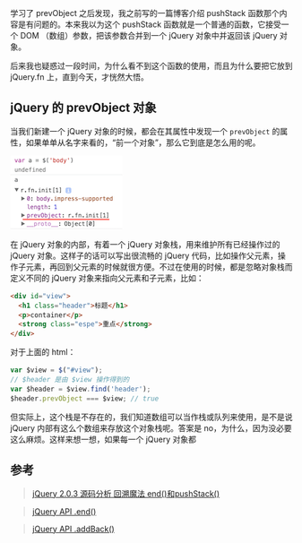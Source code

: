 学习了 prevObject 之后发现，我之前写的一篇博客介绍 pushStack 函数那个内容是有问题的。本来我以为这个 pushStack 函数就是一个普通的函数，它接受一个 DOM （数组）参数，把该参数合并到一个 jQuery 对象中并返回该 jQuery 对象。

后来我也疑惑过一段时间，为什么看不到这个函数的使用，而且为什么要把它放到 jQuery.fn 上，直到今天，才恍然大悟。

## jQuery 的 prevObject 对象

当我们新建一个 jQuery 对象的时候，都会在其属性中发现一个 `prevObject` 的属性，如果单单从名字来看的，“前一个对象”，那么它到底是怎么用的呢。

![p1](p1.png)

在 jQuery 对象的内部，有着一个 jQuery 对象栈，用来维护所有已经操作过的 jQuery 对象。这样子的话可以写出很流畅的 jQuery 代码，比如操作父元素，操作子元素，再回到父元素的时候就很方便。不过在使用的时候，都是忽略对象栈而定义不同的 jQuery 对象来指向父元素和子元素，比如：

```html
<div id="view">
  <h1 class="header">标题</h1>
  <p>container</p>
  <strong class="espe">重点</strong>
</div>
```

对于上面的 html：

```javascript
var $view = $("#view");
// $header 是由 $view 操作得到的
var $header = $view.find('header');
$header.prevObject === $view; // true
```

但实际上，这个栈是不存在的，我们知道数组可以当作栈或队列来使用，是不是说 jQuery 内部有这么个数组来存放这个对象栈呢。答案是 no，为什么，因为没必要这么麻烦。这样来想一想，如果每一个 jQuery 对象都

## 参考

>[jQuery 2.0.3 源码分析 回溯魔法 end()和pushStack()](http://www.cnblogs.com/aaronjs/p/3387278.html)

>[jQuery API .end()](http://www.css88.com/jqapi-1.9/end/)

>[jQuery API .addBack()](http://www.css88.com/jqapi-1.9/addBack/)